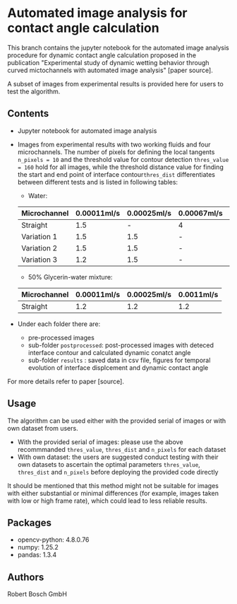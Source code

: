 # Automated image analysis for contact angle calculation

This branch contains the jupyter notebook for the automated image analysis procedure for dynamic contact angle calculation proposed in the publication "Experimental study of dynamic wetting behavior through curved mictochannels with automated image analysis" [paper source].  

A subset of images from experimental results is provided here for users to test the algorithm.

## Contents

- Jupyter notebook for automated image analysis
- Images from experimental results with two working fluids and four microchannels. The number of pixels for defining the local tangents `n_pixels = 10` and the threshold value for contour detection `thres_value = 160` hold for all images, while the threshold distance value for finding the start and end point of interface contour`thres_dist` differentiates between different tests and is listed in following tables:
	- Water:
	
   Microchannel | 0.00011ml/s | 0.00025ml/s | 0.00067ml/s | 0.0011ml/s | 0.0018ml/s 
   --- | --- | --- | --- | --- |---
   Straight     | 1.5         |  -          | 4           | 3          | -        
   Variation 1  | 1.5         | 1.5         | -           | 2.5        | -        
   Variation 2  | 1.5         | 1.5         | -           | 1          | -        
   Variation 3  | 1.2         | 1.5         | -           | -          | 1.5        
  
	- 50% Glycerin-water mixture: 
	
   Microchannel | 0.00011ml/s | 0.00025ml/s | 0.0011ml/s 
   --- | --- | --- | ---
   Straight     | 1.2         | 1.2         | 1.2        
   
- Under each folder there are:
	- pre-processed images
	- sub-folder `postprocessed`: post-processed images with deteced interface contour and calculated dynamic conatct angle
	- sub-folder `results` : saved data in csv file, figures for temporal evolution of interface displcement and dynamic contact angle
      
For more details refer to paper [source].

## Usage

The algorithm can be used either with the provided serial of images or with own dataset from users.  

- With the provided serial of images: please use the above recommmanded `thres_value`, `thres_dist` and `n_pixels` for each dataset
- With own dataset: the users are suggested conduct testing with their own datasets to ascertain the optimal parameters `thres_value`, `thres_dist` and `n_pixels` before deploying the provided code directly
	
It should be mentioned that this method might not be suitable for images with either substantial or minimal differences (for example, images taken with low or high frame rate), which could lead to less reliable results.

## Packages

- opencv-python: 4.8.0.76
- numpy: 1.25.2
- pandas: 1.3.4

## Authors

Robert Bosch GmbH
